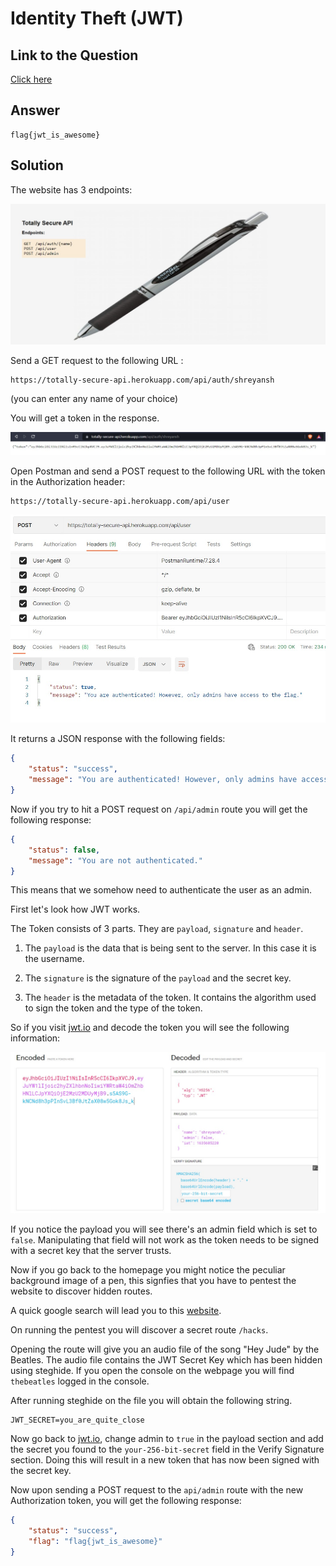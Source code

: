 # Identity Theft (JWT)
## Link to the Question
[Click here](https://totally-secure-api.herokuapp.com/)

## Answer
```
flag{jwt_is_awesome}
```

## Solution
The website has 3 endpoints:

![Website-Preview](./website-preview.jpeg)  


Send a GET request to the following URL :  
```
https://totally-secure-api.herokuapp.com/api/auth/shreyansh
```
(you can enter any name of your choice)  

You will get a token in the response.

![User-Response](./response-user.jpeg)

Open Postman and send a POST request to the following URL with the token in the Authorization header:

```
https://totally-secure-api.herokuapp.com/api/user
```

![Postman-Response](./response-post-1.jpeg)

It returns a JSON response with the following fields:
```json
{
    "status": "success",
    "message": "You are authenticated! However, only admins have access to the flag."
}
```

Now if you try to hit a POST request on `/api/admin` route you will get the following response:

```json
{
    "status": false,
    "message": "You are not authenticated."
}
```

This means that we somehow need to authenticate the user as an admin.

First let's look how JWT works.

The Token consists of 3 parts. They are `payload`, `signature` and `header`.

1. The `payload` is the data that is being sent to the server. In this case it is the username.

2. The `signature` is the signature of the `payload` and the secret key.

3. The `header` is the metadata of the token. It contains the algorithm used to sign the token and the type of the token.

So if you visit [jwt.io](https://jwt.io/) and decode the token you will see the following information:

![JWT](./jwt.jpeg)

If you notice the payload you will see there's an admin field which is set to `false`. Manipulating that field will not work as the token needs to be signed with a secret key that the server trusts.  

Now if you go back to the homepage you might notice the peculiar background image of a pen, this signfies that you have to pentest the website to discover hidden routes.

A quick google search will lead you to this [website](https://pentest-tools.com/website-vulnerability-scanning/discover-hidden-directories-and-files).  

On running the pentest you will discover a secret route `/hacks`.

Opening the route will give you an audio file of the song "Hey Jude" by the Beatles. The audio file contains the JWT Secret Key which has been hidden using steghide. If you open the console on the webpage you will find `thebeatles` logged in the console.

After running steghide on the file you will obtain the following string.  
```env
JWT_SECRET=you_are_quite_close
```

Now go back to [jwt.io](https://jwt.io/), change admin to `true` in the payload section and add the secret you found to the `your-256-bit-secret` field in the Verify Signature section. Doing this will result in a new token that has now been signed with the secret key.  

Now upon sending a POST request to the `api/admin` route with the new Authorization token, you will get the following response:  
```json
{
    "status": "success",
    "flag": "flag{jwt_is_awesome}"
}
```
